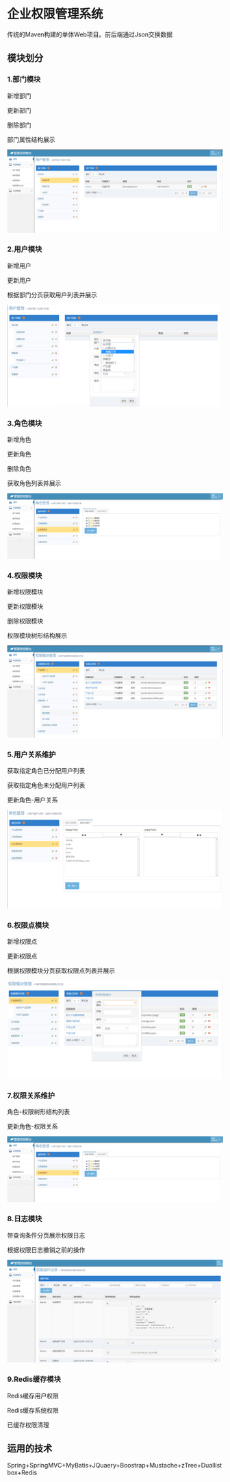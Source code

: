 # 企业权限管理系统

传统的Maven构建的单体Web项目。前后端通过Json交换数据

## 模块划分

### 1.部门模块

新增部门

更新部门

删除部门

部门属性结构展示

![1](image/manage-use.png)

### 2.用户模块

新增用户

更新用户

根据部门分页获取用户列表并展示

![1](./image/2.png)



### 3.角色模块

新增角色

更新角色

删除角色

获取角色列表并展示

![1](./image/manage-role.png)

### 4.权限模块

新增权限模块

更新权限模块

删除权限模块

权限模块树形结构展示

![1](./image/manage-permission.png)

### 5.用户关系维护

获取指定角色已分配用户列表

获取指定角色未分配用户列表

更新角色-用户关系

![image-20200204134124416](./image/5.png)

### 6.权限点模块

新增权限点

更新权限点

根据权限模块分页获取权限点列表并展示

![image-20200204134346124](./image/6.png)

### 7.权限关系维护

角色-权限树形结构列表

更新角色-权限关系

![1](./image/manage-role.png)

### 8.日志模块

带查询条件分页展示权限日志

根据权限日志撤销之前的操作

![1](./image/manage-log.png)

### 9.Redis缓存模块

Redis缓存用户权限

Redis缓存系统权限

已缓存权限清理

## 运用的技术

Spring+SpringMVC+MyBatis+JQuaery+Boostrap+Mustache+zTree+Duallistbox+Redis

